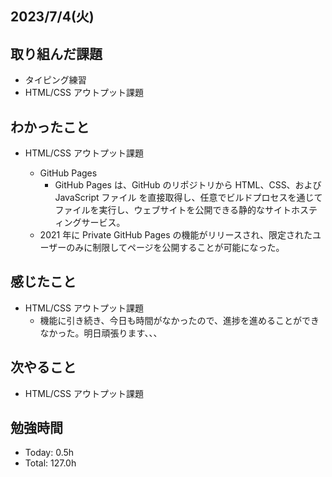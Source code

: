## 2023/7/4(火)

## 取り組んだ課題

- タイピング練習
- HTML/CSS アウトプット課題

## わかったこと

- HTML/CSS アウトプット課題

  - GitHub Pages
    - GitHub Pages は、GitHub のリポジトリから HTML、CSS、および JavaScript ファイル を直接取得し、任意でビルドプロセスを通じてファイルを実行し、ウェブサイトを公開できる静的なサイトホスティングサービス。
  - 2021 年に Private GitHub Pages の機能がリリースされ、限定されたユーザーのみに制限してページを公開することが可能になった。

## 感じたこと

- HTML/CSS アウトプット課題
  - 機能に引き続き、今日も時間がなかったので、進捗を進めることができなかった。明日頑張ります、、、

## 次やること

- HTML/CSS アウトプット課題

## 勉強時間

- Today: 0.5h
- Total: 127.0h

